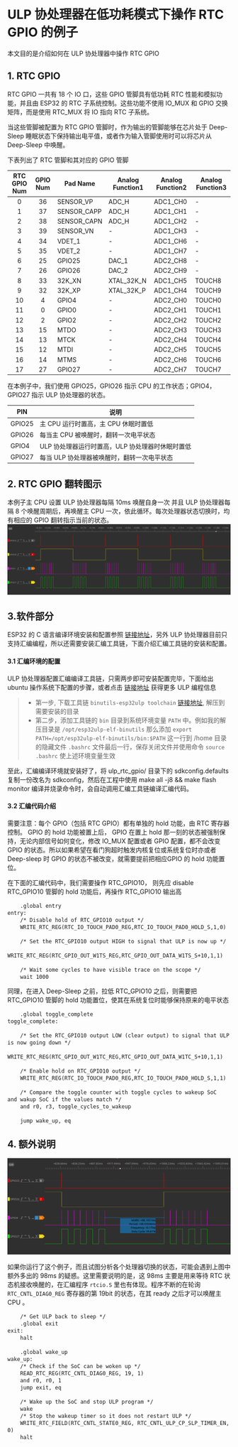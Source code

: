 # ULP 协处理器在低功耗模式下操作 RTC GPIO 的例子

本文目的是介绍如何在 ULP 协处理器中操作 RTC GPIO 

## 1. RTC GPIO
RTC GPIO 一共有 18 个 IO 口，这些 GPIO 管脚具有低功耗 RTC 性能和模拟功能，并且由 ESP32 的 RTC 子系统控制。这些功能不使用 IO_MUX 和 GPIO 交换矩阵，而是使用 RTC_MUX 将 IO 指向 RTC 子系统。

当这些管脚被配置为 RTC GPIO 管脚时，作为输出的管脚能够在芯片处于 Deep-Sleep 睡眠状态下保持输出电平值，或者作为输入管脚使用时可以将芯片从 Deep-Sleep 中唤醒。

下表列出了 RTC 管脚和其对应的 GPIO 管脚

|RTC GPIO Num|GPIO Num|Pad Name|Analog Function1|Analog Function2|Analog Function3|
|:---:|:---:|---|---|---|---|
|0|36|SENSOR_VP|ADC_H|ADC1_CH0| - |
|1|37|SENSOR_CAPP|ADC_H|ADC1_CH1| - |
|2|38|SENSOR_CAPN|ADC_H|ADC1_CH2| - |
|3|39|SENSOR_VN| - |ADC1_CH3| - |
|4|34|VDET_1| - |ADC1_CH6| - |
|5|35|VDET_2| - |ADC1_CH7| - |
|6|25|GPIO25|DAC_1|ADC2_CH8| - |
|7|26|GPIO26|DAC_2|ADC2_CH9| - |
|8|33|32K_XN|XTAL_32K_N|ADC1_CH5|TOUCH8|
|9|32|32K_XP|XTAL_32K_P|ADC1_CH4|TOUCH9|
|10|4|GPIO4| - |ADC2_CH0|TOUCH0|
|11|0|GPIO0| - |ADC2_CH1|TOUCH1|
|12|2|GPIO2| - |ADC2_CH2|TOUCH2|
|13|15|MTDO| - |ADC2_CH3|TOUCH3|
|14|13|MTCK| - |ADC2_CH4|TOUCH4|
|15|12|MTDI| - |ADC2_CH5|TOUCH5|
|16|14|MTMS| - |ADC2_CH6|TOUCH6|
|17|27|GPIO27| - |ADC2_CH7|TOUCH7|

在本例子中，我们使用 GPIO25，GPIO26 指示 CPU 的工作状态；GPIO4，GPIO27 指示 ULP 协处理器的状态。

|PIN|说明|
|---|---|
|GPIO25|主 CPU 运行时置高，主 CPU 休眠时置低|
|GPIO26|每当主 CPU 被唤醒时，翻转一次电平状态|
|GPIO4|ULP 协处理器运行时置高，ULP 协处理器时休眠时置低|
|GPIO27|每当 ULP 协处理器被唤醒时，翻转一次电平状态|

## 2. RTC GPIO 翻转图示
本例子主 CPU 设置 ULP 协处理器每隔 10ms 唤醒自身一次 并且 ULP 协处理器每隔 8 个唤醒周期后，再唤醒主 CPU 一次，依此循环。每次处理器状态切换时，均有相应的 GPIO 翻转指示当前的状态。
![](../../documents/_static/ulp_rtc_gpio/1.png)

## 3.软件部分
ESP32 的 C 语言编译环境安装和配置参照 [链接地址](https://esp-idf.readthedocs.io/en/latest/get-started/index.html#setup-toolchain)，另外 ULP 协处理器目前只支持汇编编程，所以还需要安装汇编工具链，下面介绍汇编工具链的安装和配置。
#### 3.1 汇编环境的配置
ULP 协处理器配置汇编编译工具链，只需两步即可安装配置完毕，下面给出 ubuntu 操作系统下配置的步骤，或者点击 [链接地址](http://esp-idf.readthedocs.io/en/latest/api-guides/ulp.html) 获得更多 ULP 编程信息
>* 第一步, 下载工具链 `binutils-esp32ulp toolchain`  [链接地址]( https://github.com/espressif/binutils-esp32ulp/wiki#downloads), 解压到需要安装的目录
>* 第二步，添加工具链的 `bin` 目录到系统环境变量 `PATH` 中。例如我的解压目录是 `/opt/esp32ulp-elf-binutils` 那么添加 `export PATH=/opt/esp32ulp-elf-binutils/bin:$PATH` 这一行到 /home 目录的隐藏文件 `.bashrc` 文件最后一行，保存关闭文件并使用命令 `source .bashrc` 使上述环境变量生效

至此，汇编编译环境就安装好了，将 ulp_rtc_gpio/ 目录下的 sdkconfig.defaults 复制一份改名为 sdkconfig，然后在工程中使用 make all -j8 && make flash monitor 编译并烧录命令时，会自动调用汇编工具链编译汇编代码。

#### 3.2 汇编代码介绍

需要注意：每个 GPIO（包括 RTC GPIO）都有单独的 hold 功能，由 RTC 寄存器控制。 GPIO 的 hold 功能被置上后， GPIO 在置上 hold 那一刻的状态被强制保持，无论内部信号如何变化，修改 IO_MUX 配置或者 GPIO 配置，都不会改变 GPIO 的状态。所以如果希望在看门狗超时触发内核复位或系统复位时亦或者 Deep-sleep 时 GPIO 的状态不被改变，就需要提前把相应GPIO 的 hold 功能置位。

在下面的汇编代码中，我们需要操作 RTC_GPIO10， 则先应 disable RTC_GPIO10 管脚的 hold 功能后，再操作 RTC_GPIO10 输出高
```
	.global entry
entry:
	/* Disable hold of RTC_GPIO10 output */
	WRITE_RTC_REG(RTC_IO_TOUCH_PAD0_REG,RTC_IO_TOUCH_PAD0_HOLD_S,1,0)
    
	/* Set the RTC_GPIO10 output HIGH to signal that ULP is now up */
	WRITE_RTC_REG(RTC_GPIO_OUT_W1TS_REG,RTC_GPIO_OUT_DATA_W1TS_S+10,1,1)
    
	/* Wait some cycles to have visible trace on the scope */
	wait 1000
```
同理，在进入 Deep-Sleep 之前，拉低 RTC_GPIO10 之后，则需要把 RTC_GPIO10 管脚的 hold 功能置位，使其在系统复位时能够保持原来的电平状态

```
	.global toggle_complete
toggle_complete:

	/* Set the RTC_GPIO10 output LOW (clear output) to signal that ULP is now going down */
	WRITE_RTC_REG(RTC_GPIO_OUT_W1TC_REG,RTC_GPIO_OUT_DATA_W1TC_S+10,1,1)

	/* Enable hold on RTC_GPIO10 output */
	WRITE_RTC_REG(RTC_IO_TOUCH_PAD0_REG,RTC_IO_TOUCH_PAD0_HOLD_S,1,1)

	/* Compare the toggle counter with toggle cycles to wakeup SoC  and wakup SoC if the values match */ 
	and r0, r3, toggle_cycles_to_wakeup
    
	jump wake_up, eq
```
## 4. 额外说明
![](../../documents/_static/ulp_rtc_gpio/2.png)

如果你运行了这个例子，而且试图分析各个处理器切换的状态，可能会遇到上图中额外多出的 98ms 的疑惑。这里需要说明的是，这 98ms 主要是用来等待 RTC 状态机接收唤醒的，在汇编程序 `rtcio.S` 里也有体现。程序不断的在轮询 `RTC_CNTL_DIAG0_REG` 寄存器的第 19bit 的状态，在其 ready 之后才可以唤醒主 CPU 。
```
	/* Get ULP back to sleep */
	.global exit
exit:
	halt
    
	.global wake_up
wake_up:
	/* Check if the SoC can be woken up */
	READ_RTC_REG(RTC_CNTL_DIAG0_REG, 19, 1)
	and r0, r0, 1
	jump exit, eq

	/* Wake up the SoC and stop ULP program */
	wake
	/* Stop the wakeup timer so it does not restart ULP */
	WRITE_RTC_FIELD(RTC_CNTL_STATE0_REG, RTC_CNTL_ULP_CP_SLP_TIMER_EN, 0)
	halt
```
 